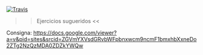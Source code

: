 [![Travis](https://img.shields.io/travis/rust-lang/rust.svg)]()

>> Ejercicios sugueridos <<

Consigna: https://docs.google.com/viewer?a=v&pid=sites&srcid=ZGVmYXVsdGRvbWFpbnxwcm9ncmF1bmxhbXxneDo2ZTg2NzQzMDA0ZDZkYWQw